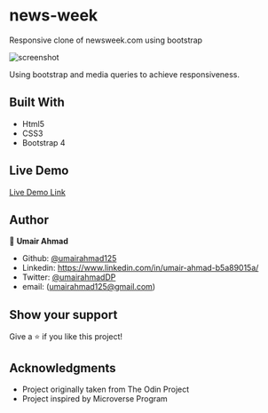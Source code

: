 # news-week
Responsive clone of newsweek.com using bootstrap


![screenshot](./resources/screenshot.png)

Using bootstrap and media queries to achieve responsiveness.

## Built With

- Html5
- CSS3
- Bootstrap 4

## Live Demo

[Live Demo Link](https://rawcdn.githack.com/UmairAhmad125/news-week/929359d536398be10e856ff62823dec3d86025a2/index.html)

## Author

👤 **Umair Ahmad**

- Github: [@umairahmad125](https://github.com/UmairAhmad125)
- Linkedin: https://www.linkedin.com/in/umair-ahmad-b5a89015a/
- Twitter: [@umairahmadDP](https://twitter.com/umairahmadDP)
- email: (umairahmad125@gmail.com)

## Show your support

Give a ⭐️ if you like this project!

## Acknowledgments

- Project originally taken from The Odin Project
- Project inspired by Microverse Program

